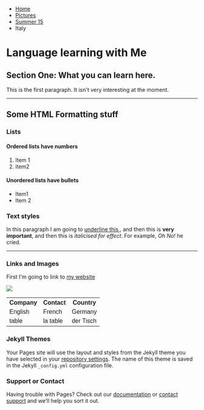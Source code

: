 <ul class="breadcrumb">
  <li><a href="index.md">Home</a></li>
  <li><a href="page2.md">Pictures</a></li>
  <li><a href="page3.md">Summer 15</a></li>
  <li>Italy</li>
</ul>

<h1>Language learning with Me</h1>
<h2>Section One: What you can learn here.</h2>
<p>This is the first paragraph. It isn't very interesting at the moment.</p>

  
<hr>
<h2>Some HTML Formatting stuff</h2>
<h3>Lists</h3>
<h4>Ordered lists have numbers</h4>
<ol>
  <li>Item 1</li>
  <li>item2</li>
  </ol>

<h4>Unordered lists have bullets</h4>
<ul>
  <li>Item1</li>
  <li>Item 2</li>
  </ul>
  

  <h3>Text styles</h3>
  <p>In this paragraph I am going to <u>underline this </u>, and then this is <strong>very important</strong>, and then this is <em>italicised for effect</em>. For example, <em>Oh No!</em> he cried. </p>

<hr>
<h3>Links and Images</h3>
<p>First I'm going to link to <a href="http://www.dailymail.co.uk/home/index.html">my website</a></p>
  
  <img src="https://upload.wikimedia.org/wikipedia/en/thumb/6/6b/Terrestrial_globe.svg/1054px-Terrestrial_globe.svg.png" />

<!DOCTYPE html>
<html>
<head>
<style>
table {
    font-family: arial, sans-serif;
    border-collapse: collapse;
    width: 100%;
}

td, th {
    border: 1px solid #dddddd;
    text-align: left;
    padding: 8px;
}

tr:nth-child(even) {
    background-color: #dddddd;
}
</style>
</head>
<body>

<table>
  <tr>
    <th>Company</th>
    <th>Contact</th>
    <th>Country</th>
  </tr>
  <tr>
    <td>English</td>
    <td>French</td>
    <td>Germany</td>
  </tr>
  <tr>
    <td>table</td>
    <td>la table</td>
    <td>der Tisch</td>
  </tr>
  
</table>

</body>
</html>




### Jekyll Themes

Your Pages site will use the layout and styles from the Jekyll theme you have selected in your [repository settings](https://github.com/lakshikaa/learn-HTML-1/settings). The name of this theme is saved in the Jekyll `_config.yml` configuration file.

### Support or Contact

Having trouble with Pages? Check out our [documentation](https://help.github.com/categories/github-pages-basics/) or [contact support](https://github.com/contact) and we’ll help you sort it out.
